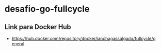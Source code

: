 # desafio-go-fullcycle

## Link para Docker Hub
- https://hub.docker.com/repository/docker/ianchagassalgado/fullcycle/general